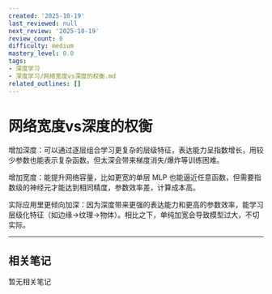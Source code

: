 ```yaml
---
created: '2025-10-19'
last_reviewed: null
next_review: '2025-10-19'
review_count: 0
difficulty: medium
mastery_level: 0.0
tags:
- 深度学习
- 深度学习/网络宽度vs深度的权衡.md
related_outlines: []
---
```

# 网络宽度vs深度的权衡

增加深度：可以通过逐层组合学习更复杂的层级特征，表达能力呈指数增长，用较少参数也能表示复杂函数。但太深会带来梯度消失/爆炸等训练困难。

增加宽度：能提升网络容量，比如更宽的单层 MLP 也能逼近任意函数，但需要指数级的神经元才能达到相同精度，参数效率差，计算成本高。

实际应用里更倾向加深：因为深度带来更强的表达能力和更高的参数效率，能学习层级化特征（如边缘→纹理→物体）。相比之下，单纯加宽会导致模型过大，不切实际。

---

## 相关笔记
<!-- 自动生成 -->

暂无相关笔记

